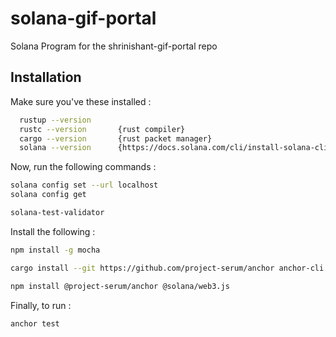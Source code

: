 # solana-gif-portal
Solana Program for the shrinishant-gif-portal repo


## Installation

Make sure you've these installed :

```bash
  rustup --version
  rustc --version       {rust compiler}
  cargo --version       {rust packet manager}
  solana --version      {https://docs.solana.com/cli/install-solana-cli-tools#use-solanas-install-tool?utm_source=buildspace.so&utm_medium=buildspace_project}
```

Now, run the following commands :
```bash
solana config set --url localhost
solana config get

solana-test-validator
``` 

Install the following :
```bash
npm install -g mocha

cargo install --git https://github.com/project-serum/anchor anchor-cli --locked

npm install @project-serum/anchor @solana/web3.js
```

Finally, to run :
```bash
anchor test
```
